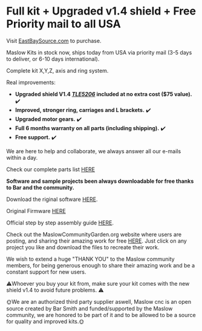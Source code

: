 # Full kit + Upgraded v1.4 shield + Free Priority mail to all USA

Visit [EastBaySource.com](https://www.eastbaysource.com/collections/all) to purchase.

Maslow Kits in stock now, ships today from USA via priority mail (3-5 days to deliver, or 6-10 days international).

Complete kit X,Y,Z, axis and ring system.

Real improvements:

- **Upgraded shield V1.4 [*TLE5206*](https://www.eastbaysource.com/blogs/product-info/product-detail) included at no extra cost ($75 value).** :heavy_check_mark:
- **Improved, stronger ring, carriages and L brackets.** :heavy_check_mark:
- **Upgraded motor gears.** :heavy_check_mark:
- **Full 6 months warranty on all parts (including shipping).** :heavy_check_mark:
- **Free support.** :heavy_check_mark:

We are here to help and collaborate, we always answer all our e-mails within a day.

Check our complete parts list [HERE](https://www.eastbaysource.com/blogs/news/maslow-full-kit-parts-list)

**Software and sample projects been always downloadable for free thanks to Bar and the community.**

Download the riginal software [HERE](https://github.com/MaslowCNC/GroundControl/releases). 

Original Firmware [HERE](https://github.com/MaslowCNC/Firmware/releases/)

Official step by step assembly guide [HERE](https://www.maslowcnc.com/assemblyguide).

Check out the MaslowCommunityGarden.org website where users are posting, and sharing their amazing work for free [HERE](http://maslowcommunitygarden.org/index.html). Just click on any project you like and download the files to recreate their work. 

We wish to extend a huge "THANK YOU" to the Maslow community members, for being generous enough to share their amazing work and be a constant support for new users. 

:warning:Whoever you buy your kit from, make sure your kit comes with the new shield v1.4 to avoid future problems. :warning:

:sun_with_face:We are an authorized third party supplier aswell, Maslow cnc is an open source created by Bar Smith and funded/supported by the Maslow community, we are honored to be part of it and to be allowed to be a source for quality and improved kits.:sun_with_face:

